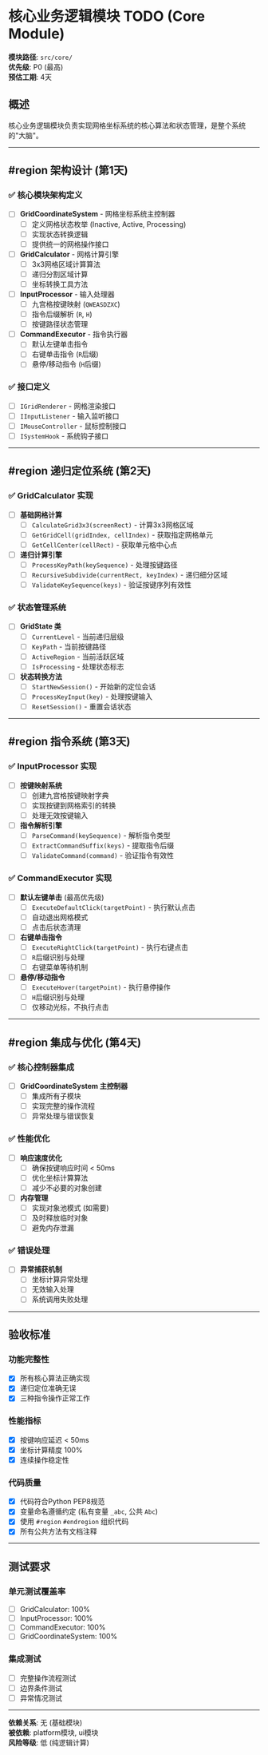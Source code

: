 # 核心业务逻辑模块 TODO (Core Module)

**模块路径**: `src/core/`  
**优先级**: P0 (最高)  
**预估工期**: 4天  

## 概述
核心业务逻辑模块负责实现网格坐标系统的核心算法和状态管理，是整个系统的"大脑"。

---

## #region 架构设计 (第1天)

### ✅ 核心模块架构定义
- [ ] **GridCoordinateSystem** - 网格坐标系统主控制器
  - [ ] 定义网格状态枚举 (Inactive, Active, Processing)
  - [ ] 实现状态转换逻辑
  - [ ] 提供统一的网格操作接口

- [ ] **GridCalculator** - 网格计算引擎
  - [ ] 3x3网格区域计算算法
  - [ ] 递归分割区域计算
  - [ ] 坐标转换工具方法

- [ ] **InputProcessor** - 输入处理器
  - [ ] 九宫格按键映射 (`QWEASDZXC`)
  - [ ] 指令后缀解析 (`R`, `H`)
  - [ ] 按键路径状态管理

- [ ] **CommandExecutor** - 指令执行器
  - [ ] 默认左键单击指令
  - [ ] 右键单击指令 (`R`后缀)
  - [ ] 悬停/移动指令 (`H`后缀)

### ✅ 接口定义
- [ ] `IGridRenderer` - 网格渲染接口
- [ ] `IInputListener` - 输入监听接口  
- [ ] `IMouseController` - 鼠标控制接口
- [ ] `ISystemHook` - 系统钩子接口

---

## #region 递归定位系统 (第2天)

### ✅ GridCalculator 实现
- [ ] **基础网格计算**
  - [ ] `CalculateGrid3x3(screenRect)` - 计算3x3网格区域
  - [ ] `GetGridCell(gridIndex, cellIndex)` - 获取指定网格单元
  - [ ] `GetCellCenter(cellRect)` - 获取单元格中心点

- [ ] **递归计算引擎**
  - [ ] `ProcessKeyPath(keySequence)` - 处理按键路径
  - [ ] `RecursiveSubdivide(currentRect, keyIndex)` - 递归细分区域
  - [ ] `ValidateKeySequence(keys)` - 验证按键序列有效性

### ✅ 状态管理系统
- [ ] **GridState 类**
  - [ ] `CurrentLevel` - 当前递归层级
  - [ ] `KeyPath` - 当前按键路径
  - [ ] `ActiveRegion` - 当前活跃区域
  - [ ] `IsProcessing` - 处理状态标志

- [ ] **状态转换方法**
  - [ ] `StartNewSession()` - 开始新的定位会话
  - [ ] `ProcessKeyInput(key)` - 处理按键输入
  - [ ] `ResetSession()` - 重置会话状态

---

## #region 指令系统 (第3天)

### ✅ InputProcessor 实现
- [ ] **按键映射系统**
  - [ ] 创建九宫格按键映射字典
  - [ ] 实现按键到网格索引的转换
  - [ ] 处理无效按键输入

- [ ] **指令解析引擎**
  - [ ] `ParseCommand(keySequence)` - 解析指令类型
  - [ ] `ExtractCommandSuffix(keys)` - 提取指令后缀
  - [ ] `ValidateCommand(command)` - 验证指令有效性

### ✅ CommandExecutor 实现
- [ ] **默认左键单击** (最高优先级)
  - [ ] `ExecuteDefaultClick(targetPoint)` - 执行默认点击
  - [ ] 自动退出网格模式
  - [ ] 点击后状态清理

- [ ] **右键单击指令**
  - [ ] `ExecuteRightClick(targetPoint)` - 执行右键点击
  - [ ] `R`后缀识别与处理
  - [ ] 右键菜单等待机制

- [ ] **悬停/移动指令**
  - [ ] `ExecuteHover(targetPoint)` - 执行悬停操作
  - [ ] `H`后缀识别与处理
  - [ ] 仅移动光标，不执行点击

---

## #region 集成与优化 (第4天)

### ✅ 核心控制器集成
- [ ] **GridCoordinateSystem 主控制器**
  - [ ] 集成所有子模块
  - [ ] 实现完整的操作流程
  - [ ] 异常处理与错误恢复

### ✅ 性能优化
- [ ] **响应速度优化**
  - [ ] 确保按键响应时间 < 50ms
  - [ ] 优化坐标计算算法
  - [ ] 减少不必要的对象创建

- [ ] **内存管理**
  - [ ] 实现对象池模式 (如需要)
  - [ ] 及时释放临时对象
  - [ ] 避免内存泄漏

### ✅ 错误处理
- [ ] **异常捕获机制**
  - [ ] 坐标计算异常处理
  - [ ] 无效输入处理
  - [ ] 系统调用失败处理

---

## 验收标准

### 功能完整性
- [x] 所有核心算法正确实现
- [x] 递归定位准确无误
- [x] 三种指令操作正常工作

### 性能指标
- [x] 按键响应延迟 < 50ms
- [x] 坐标计算精度 100%
- [x] 连续操作稳定性

### 代码质量
- [x] 代码符合Python PEP8规范
- [x] 变量命名遵循约定 (私有变量 `_abc`, 公共 `Abc`)
- [x] 使用 `#region` `#endregion` 组织代码
- [x] 所有公共方法有文档注释

---

## 测试要求

### 单元测试覆盖率
- [ ] GridCalculator: 100%
- [ ] InputProcessor: 100%  
- [ ] CommandExecutor: 100%
- [ ] GridCoordinateSystem: 100%

### 集成测试
- [ ] 完整操作流程测试
- [ ] 边界条件测试
- [ ] 异常情况测试

---

**依赖关系**: 无 (基础模块)  
**被依赖**: platform模块, ui模块  
**风险等级**: 低 (纯逻辑计算)